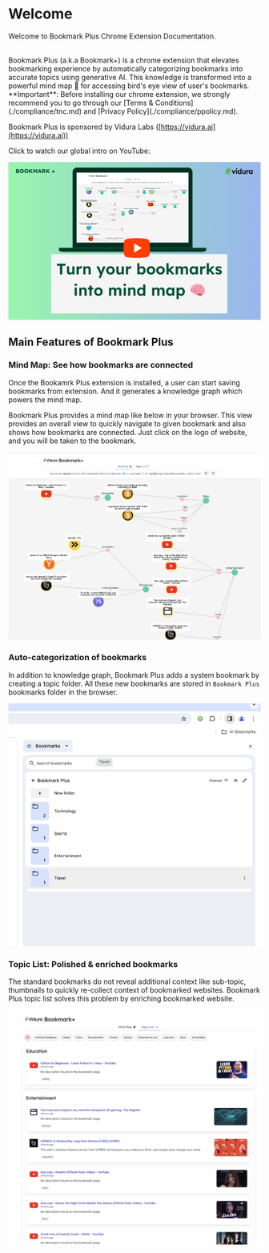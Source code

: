 # Welcome 

Welcome to Bookmark Plus Chrome Extension Documentation.

<br>
Bookmark Plus (a.k.a Bookmark+) is a chrome extension that elevates bookmarking experience by automatically categorizing bookmarks into accurate topics using generative AI. This knowledge is transformed into a powerful mind map 🧠 for accessing bird's eye view of user's bookmarks.
 
<br>
**Important**: Before installing our chrome extension, we strongly recommend you to go through our [Terms & Conditions](./compliance/tnc.md) and [Privacy Policy](./compliance/ppolicy.md). 

Bookmark Plus is sponsored by Vidura Labs ([https://vidura.ai](https://vidura.ai))

Click to watch our global intro on YouTube:

[![Bookmark Plus Intro](./yt-play.png)](https://www.youtube.com/watch?v=NLN3MKQ0jIw)

## Main Features of Bookmark Plus

### Mind Map: See how bookmarks are connected
Once the Bookamrk Plus extension is installed, a user can start saving bookmarks from extension. And it generates a knowledge graph which powers the mind map.

Bookmark Plus provides a mind map like below in your browser. This view provides an overall view to quickly navigate to given bookmark and also shows how bookmarks are connected. Just click on the logo of website, and you will be taken to the bookmark.

![Alt text](./mindmap.png)


### Auto-categorization of bookmarks
In addition to knowledge graph, Bookmark Plus adds a system bookmark by creating a topic folder. All these new bookmarks are stored in `Bookmark Plus` bookmarks folder in the browser.

![Alt text](./auto-category.png)


### Topic List: Polished & enriched bookmarks
The standard bookmarks do not reveal additional context like sub-topic, thumbnails to quickly re-collect context of bookmarked websites. Bookmark Plus topic list solves this problem by enriching bookmarked website.

![Alt text](./topic-list.png)